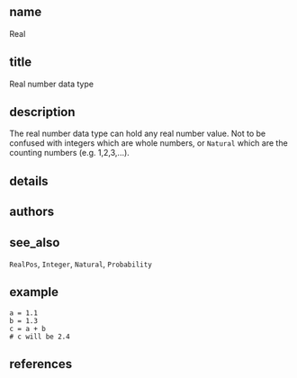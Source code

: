 ## name
Real
## title
Real number data type
## description
The real number data type can hold any real number value.
Not to be confused with integers which are whole numbers, or
`Natural` which are the counting numbers (e.g. 1,2,3,...).
## details
## authors
## see_also
`RealPos`, `Integer`, `Natural`, `Probability`
## example
    a = 1.1
    b = 1.3
    c = a + b
    # c will be 2.4
    
## references
